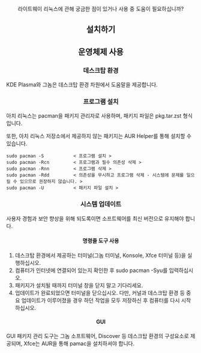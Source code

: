 <p align="center">
라이트웨이 리눅스에 관해 궁금한 점이 있거나 사용 중 도움이 필요하십니까?
</p>

<h2 align="center">설치하기</h2>

<h2 align="center">운영체제 사용</h2>

<h3 align="center">데스크탑 환경</h3>

KDE Plasma와 그놈은 데스크탑 환경 차원에서 도움말을 제공합니다.

<h3 align="center">프로그램 설치</h3>

아치 리눅스는 pacman을 패키지 관리자로 사용하며, 패키지 파일은 pkg.tar.zst 형식입니다.

또한, 아치 리눅스 저장소에서 제공하지 않는 패키지는 AUR Helper를 통해 설치할 수 있습니다.


```
sudo pacman -S           < 프로그램 설치 >
sudo pacman -Rcn         < 프로그램과 필수 의존성 삭제 >
sudo pacman -Rnn         < 프로그램 삭제 >
sudo pacman -Rdd         < 의존성을 무시하고 프로그램 삭제 - 시스템에 문제를 일으킬 수 있으므로 권장하지 않습니다. >
sudo pacman -U           < 패키지 파일 설치 >
```

<h3 align="center">시스템 업데이트</h3>

사용자 경험과 보안 향상을 위해 되도록이면 소프트웨어를 최신 버전으로 유지해야 합니다. 

<h4 align="center">명령줄 도구 사용</h4>

1. 데스크탑 환경에서 제공하는 터미널(그놈 터미널, Konsole, Xfce 터미널 등)을 실행하십시오.
2. 컴퓨터가 인터넷에 연결되어 있는지 확인한 후 sudo pacman -Syu를 입력하십시오.
3. 패키지가 설치될 때까지 터미널 창을 닫지 말고 기다리세요.
4. 업데이트가 완료되었으면 터미널을 닫으십시오. 다만, 커널과 데스크탑 환경 등 중요 업데이트가 이루어졌을 경우 하던 작업을 모두 저장하신 후 컴퓨터를 다시 시작하십시오.

<h4 align="center">GUI</h4>

GUI 패키지 관리 도구는 그놈 소프트웨어, Discover 등 데스크탑 환경의 구성요소로 제공되며, Xfce는 AUR을 통해 pamac을 설치하셔야 합니다.
